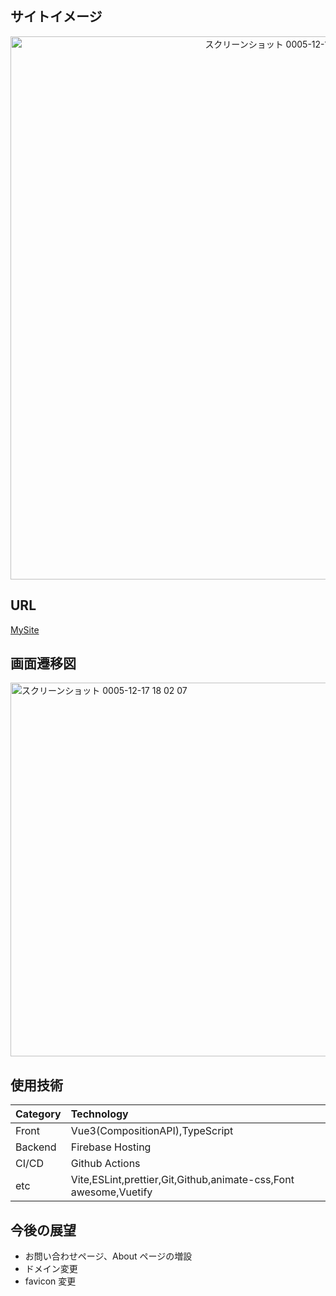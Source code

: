 ## サイトイメージ

<div align="center">
  <img width="869" alt="スクリーンショット 0005-12-17 13 13 47" src="https://github.com/suimin-suyaa/my-site/assets/118048244/4d42f485-664e-4d0d-9ccd-33fa72feb6c1">
</div>

## URL

[MySite](https://chiaki-my-site.web.app/ "MySite")

## 画面遷移図

<img width="598" alt="スクリーンショット 0005-12-17 18 02 07" src="https://github.com/suimin-suyaa/my-site/assets/118048244/32aeec06-5bfa-4254-bc34-82c45d6bc421">


## 使用技術

| Category | Technology                                                  |
| :------- | :---------------------------------------------------------- |
| Front    | Vue3(CompositionAPI),TypeScript                             |
| Backend  | Firebase Hosting                                            |
| CI/CD    | Github Actions                                              |
| etc      | Vite,ESLint,prettier,Git,Github,animate-css,Font awesome,Vuetify |

## 今後の展望

- お問い合わせページ、About ページの増設
- ドメイン変更
- favicon 変更
